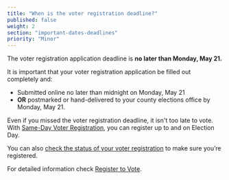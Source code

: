 ```yaml
---
title: "When is the voter registration deadline?"
published: false
weight: 2
section: "important-dates-deadlines"
priority: "Minor"
---
```


The voter registration application deadline is **no later than Monday, May 21.**  

It is important that your voter registration application be filled out completely and:  
- Submitted online no later than midnight on Monday, May 21
- **OR** postmarked or hand-delivered to your county elections office by Monday, May 21.

Even if you missed the voter registration deadline, it isn't too late to vote. With [Same-Day Voter Registration](#menu-item-missed-the-voter-registration-deadline-you-can-still-register-and-vote), you can register up to and on Election Day. 

You can also [check the status of your voter registration](http://www.sos.ca.gov/elections/registration-status/) to make sure you’re registered.  

For detailed information check [Register to Vote](#section-register-to-vote).
